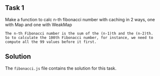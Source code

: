 ## Task 1 ## 
Make a function to calc n-th fibonacci number with caching in 2 ways, one with Map and one with WeakMap

`The n-th Fibonacci number is the sum of the (n-1)th and the (n-2)th. 
So to calculate the 100th Fibonacci number, for instance, we need to compute all the 99 values before it first.`

## Solution ##

The `fibonacci.js` file contains the solution for this task.